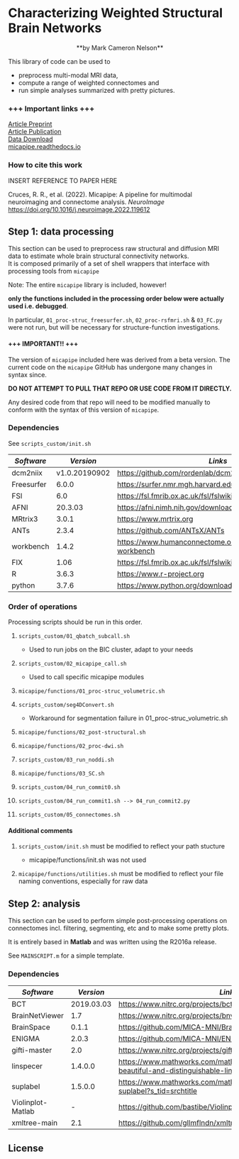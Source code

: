 
# Characterizing Weighted Structural Brain Networks #
<div align="center">**by Mark Cameron Nelson**</div>  
  
This library of code can be used to   
* preprocess multi-modal MRI data,   
* compute a range of weighted connectomes and   
* run simple analyses summarized with pretty pictures.  

### +++   Important links   +++ ###
[Article Preprint]()  
[Article Publication]()  
[Data Download](https://portal.conp.ca/dataset?id=projects/mica-mics)  
[micapipe.readthedocs.io](http://micapipe.readthedocs.io/en/latest/)  
  

### How to cite this work ###
INSERT REFERENCE TO PAPER HERE  
  
Cruces, R. R., et al. (2022). Micapipe: A pipeline for multimodal neuroimaging and connectome analysis. *NeuroImage*  
https://doi.org/10.1016/j.neuroimage.2022.119612  
  
  

## Step 1: data processing ##
This section can be used to preprocess raw structural and diffusion MRI data to estimate whole brain structural connectivity networks.  
It is composed primarily of a set of shell wrappers that interface with processing tools from `micapipe`
  
Note: The entire `micapipe` library is included, however!   
  
**only the functions included in the processing order below were actually used i.e. debugged**.  
  
In particular, `01_proc-struc_freesurfer.sh`, `02_proc-rsfmri.sh` & `03_FC.py` were not run, but will be necessary for structure-function investigations.  


####  +++  IMPORTANT!!  +++  ####  
The version of `micapipe` included here was derived from a beta version. The current code on the `micapipe` GitHub has undergone many changes in syntax since.  
  
**DO NOT ATTEMPT TO PULL THAT REPO OR USE CODE FROM IT DIRECTLY.**  
  
Any desired code from that repo will need to be modified manually to conform with the syntax of this version of `micapipe`.  
  

### Dependencies ###
See `scripts_custom/init.sh`  

| *Software* |    *Version*  | *Links* |
|------------|---------------|--------------|  
| dcm2niix   | v1.0.20190902 | https://github.com/rordenlab/dcm2niix |
| Freesurfer | 6.0.0         | https://surfer.nmr.mgh.harvard.edu/ |
| FSl        | 6.0           | https://fsl.fmrib.ox.ac.uk/fsl/fslwiki |
| AFNI       | 20.3.03       | https://afni.nimh.nih.gov/download |
| MRtrix3    | 3.0.1         | https://www.mrtrix.org |
| ANTs       | 2.3.4         | https://github.com/ANTsX/ANTs |
| workbench  | 1.4.2         | https://www.humanconnectome.org/software/connectome-workbench |
| FIX        | 1.06          | https://fsl.fmrib.ox.ac.uk/fsl/fslwiki/FIX |
| R          | 3.6.3         | https://www.r-project.org |
| python     | 3.7.6         | https://www.python.org/downloads/ |
  

### Order of operations ###
Processing scripts should be run in this order.  
  
  1. `scripts_custom/01_qbatch_subcall.sh`  
     - Used to run jobs on the BIC cluster, adapt to your needs  
  
  2. `scripts_custom/02_micapipe_call.sh`  
     - Used to call specific micapipe modules  
  
  3. `micapipe/functions/01_proc-struc_volumetric.sh`  
  
  4. `scripts_custom/seg4DConvert.sh`  
     - Workaround for segmentation failure in 01_proc-struc_volumetric.sh  
  
  5. `micapipe/functions/02_post-structural.sh`  
  
  6. `micapipe/functions/02_proc-dwi.sh`  
  
  7. `scripts_custom/03_run_noddi.sh`  
  
  8. `micapipe/functions/03_SC.sh`  
  
  9. `scripts_custom/04_run_commit0.sh`  
  
  10. `scripts_custom/04_run_commit1.sh --> 04_run_commit2.py`  
  
  11. `scripts_custom/05_connectomes.sh`  
  

#### Additional comments ####
1. `scripts_custom/init.sh` must be modified to reflect your path stucture  
   - micapipe/functions/init.sh was not used  
  
2. `micapipe/functions/utilities.sh` must be modified to reflect your file naming conventions, especially for raw data  
  


## Step 2: analysis ##
This section can be used to perform simple post-processing operations on connectomes incl. filtering, segmenting, etc and to make some pretty plots.  
  
It is entirely based in **Matlab** and was written using the R2016a release.  
  
See `MAINSCRIPT.m` for a simple template.
  

### Dependencies ###

|    *Software*     |      *Version*      | *Links* |
|-------------------|---------------------|----------------|  
| BCT               | 2019.03.03          | https://www.nitrc.org/projects/bct |
| BrainNetViewer    | 1.7                 | https://www.nitrc.org/projects/bnv/ |
| BrainSpace        | 0.1.1               | https://github.com/MICA-MNI/BrainSpace |
| ENIGMA            | 2.0.3               | https://github.com/MICA-MNI/ENIGMA
| gifti-master      | 2.0                 | https://www.nitrc.org/projects/gifti/ |
| linspecer         | 1.4.0.0             | https://www.mathworks.com/matlabcentral/fileexchange/42673-beautiful-and-distinguishable-line-colors-colormap |
| suplabel          | 1.5.0.0             | https://www.mathworks.com/matlabcentral/fileexchange/7772-suplabel?s_tid=srchtitle |
| Violinplot-Matlab | -                   | https://github.com/bastibe/Violinplot-Matlab |
| xmltree-main      | 2.1                 | https://github.com/gllmflndn/xmltree |
  
  

## License ## 

